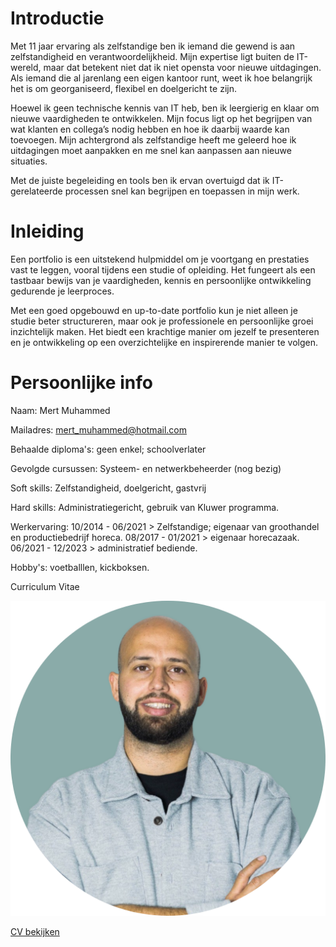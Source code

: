 # Introductie
Met 11 jaar ervaring als zelfstandige ben ik iemand die gewend is aan zelfstandigheid en verantwoordelijkheid. Mijn expertise ligt buiten de IT-wereld, maar dat betekent niet dat ik niet opensta voor nieuwe uitdagingen. Als iemand die al jarenlang een eigen kantoor runt, weet ik hoe belangrijk het is om georganiseerd, flexibel en doelgericht te zijn.

Hoewel ik geen technische kennis van IT heb, ben ik leergierig en klaar om nieuwe vaardigheden te ontwikkelen. Mijn focus ligt op het begrijpen van wat klanten en collega’s nodig hebben en hoe ik daarbij waarde kan toevoegen. Mijn achtergrond als zelfstandige heeft me geleerd hoe ik uitdagingen moet aanpakken en me snel kan aanpassen aan nieuwe situaties.

Met de juiste begeleiding en tools ben ik ervan overtuigd dat ik IT-gerelateerde processen snel kan begrijpen en toepassen in mijn werk.


# Inleiding
Een portfolio is een uitstekend hulpmiddel om je voortgang en prestaties vast te leggen, vooral tijdens een studie of opleiding. Het fungeert als een tastbaar bewijs van je vaardigheden, kennis en persoonlijke ontwikkeling gedurende je leerproces.

Met een goed opgebouwd en up-to-date portfolio kun je niet alleen je studie beter structureren, maar ook je professionele en persoonlijke groei inzichtelijk maken. Het biedt een krachtige manier om jezelf te presenteren en je ontwikkeling op een overzichtelijke en inspirerende manier te volgen.

# Persoonlijke info
Naam: Mert Muhammed

Mailadres: mert_muhammed@hotmail.com

Behaalde diploma's: geen enkel; schoolverlater

Gevolgde cursussen: Systeem- en netwerkbeheerder (nog bezig)

Soft skills: Zelfstandigheid, doelgericht, gastvrij

Hard skills: Administratiegericht, gebruik van Kluwer programma.

Werkervaring: 10/2014 - 06/2021 > Zelfstandige; eigenaar van groothandel en productiebedrijf horeca. 08/2017 - 01/2021 > eigenaar horecazaak. 06/2021 - 12/2023 > administratief bediende.

Hobby's: voetballlen, kickboksen.

Curriculum Vitae

![alt-tekst](../images/image001.png)

[CV bekijken](CV.pdf)
 
